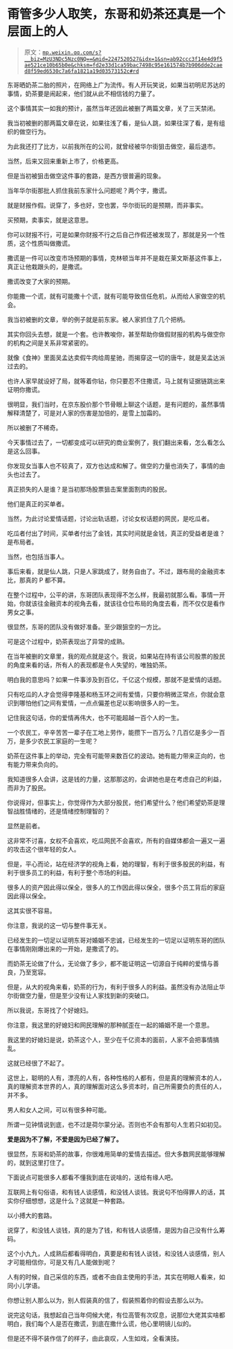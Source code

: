 # 甭管多少人取笑，东哥和奶茶还真是一个层面上的人

> 原文：[`mp.weixin.qq.com/s?__biz=MzU3NDc5Nzc0NQ==&mid=2247520527&idx=1&sn=ab92ccc3f14e4d9f5ae521ce10b65b0e&chksm=fd2e33d1ca59bac7498c95e161574b7b906dde2caed8f59ed6530c7a6fa1821a19d03573152c#rd`](http://mp.weixin.qq.com/s?__biz=MzU3NDc5Nzc0NQ==&mid=2247520527&idx=1&sn=ab92ccc3f14e4d9f5ae521ce10b65b0e&chksm=fd2e33d1ca59bac7498c95e161574b7b906dde2caed8f59ed6530c7a6fa1821a19d03573152c#rd)

东哥晒奶茶二胎的照片，在网络上广为流传。有人开玩笑说，如果当初明尼苏达的事情，奶茶要是闹起来，他们就从此不相信钱的力量了。

这个事情其实一如我的预计，虽然当年还因此被删了两篇文章，关了三天禁闭。

我当初被删的那两篇文章在说，如果往浅了看，是仙人跳，如果往深了看，是有组织的做空行为。

为此我还打了比方，以前我所在的公司，就曾经被华尔街狙击做空，最后退市。

当然，后来又回来重新上市了，价格更高。

但是当初被狙击做空这件事的套路，是西方很普遍的现象。

当年华尔街那批人抓住我前东家什么问题呢？两个字，撒谎。

就是财报作假。说穿了，多也好，空也罢，华尔街玩的是预期，而非事实。

买预期，卖事实，就是这意思。

你可以财报不行，可是如果你财报不行之后自己作假还被发现了，那就是另一个性质，这个性质叫做撒谎。

撒谎是一件可以改变市场预期的事情，克林顿当年并不是栽在莱文斯基这件事上，真正让他栽跟头的，是撒谎。

撒谎改变了大家的预期。

你能撒一个谎，就有可能撒十个谎，就有可能导致信任危机，从而给人家做空的机会。

我当初被删的文章，举的例子就是前东家。被人家抓住了几个把柄。

其实你回头去想，就是一个套。也许教唆你，甚至帮助你做假财报的机构与做空你的机构之间是关系非常紧密的。

就像《食神》里面吴孟达卖假牛肉给周星驰，而揭穿这一切的唐牛，就是吴孟达派过去的。

也许人家早就设好了局，就等着你钻，你只要忍不住撒谎，马上就有证据链跳出来证明你撒谎。

很明显，我们当时，在京东股价那个节骨眼上聊这个话题，是有问题的，虽然事情解释清楚了，可是对人家的伤害是加倍的，是雪上加霜的。

所以被删了不稀奇。

今天事情过去了，一切都变成可以研究的商业案例了，我们翻出来看，怎么看怎么是这么回事。

你发现女当事人也不较真了，双方也达成和解了。做空的力量也消失了，事情的由头也过去了。

真正损失的人是谁？是当初那场股票狙击案里面割肉的股民。

他们是真正的买单者。

当然，为此讨论爱情话题，讨论出轨话题，讨论女权话题的网民，是吃瓜者。

吃瓜者付出了时间，买单者付出了金钱，其实时间就是金钱，真正的受益者是谁？是布局者。

当然，也包括当事人。

事后来看，就是仙人跳，只是人家跳成了，财务自由了。不过，跟布局的金融资本比，那真的 P 都不算。

在整个过程中，公平的讲，东哥团队表现得不怎么样，我最初就那么看。事情一开始，你就该往金融资本的视角去看，就该往仓位布局的角度去看，而不仅仅是看作男女之事。

很显然，东哥的团队没有做好准备。至少跟狙空的一方比。

可是这个过程中，奶茶表现出了异常的成熟。

在当年被删的文章里，我的观点就是这个。我说，如果站在持有该公司股票的股民的角度来看的话，所有人的表现都是令人失望的，唯独奶茶。

明白我的意思吗？如果一件事涉及到百亿，千亿这个规模，那就不是爱情的话题。

只有吃瓜的人才会觉得李隆基和杨玉环之间有爱情，只要你稍微正常点，你就会意识到哪怕他们之间有爱情，一点点偏差也足以影响很多人的一生。

记住我这句话，你的爱情再伟大，也不可能超越一百个人的一生。

一个农民工，辛辛苦苦一辈子在工地上劳作，能攒下一百万么？几百亿是多少一百万，是多少农民工家庭的一生呢？

奶茶在这件事上的举动，完全有可能带来数百亿的波动。她有能力带来正向的，也有能力带来负向的。

我知道很多人会讲，这是钱的力量，这那那这的，会讲她也是在考虑自己的利益，而非为了股民。

你说得对，但事实上，你觉得作为大部分股民，他们希望什么？他们希望奶茶是理智战胜情绪的，还是情绪控制理智的？

显然是前者。

这非常不讨喜，女权不会喜欢，吃瓜网民不会喜欢，所有的自媒体都会一遍又一遍的攻击这个很年轻的女人。

但是，平心而论，站在经济学的视角上看，她的理智，有利于很多股民的利益，有利于很多员工的利益，有利于整个市场的利益。

很多人的资产因此得以保全，很多人的工作因此得以保全，很多个员工背后的家庭因此得以保全。

这其实很不容易。

你注意，我说的这一切与整件事无关。

已经发生的一切足以证明东哥对婚姻不忠诚，已经发生的一切足以证明东哥的团队在事情刚刚爆出来的一开始，是撒谎了的。

而奶茶无论做了什么，无论做了多少，都不能证明这一切源自于纯粹的爱情与善良，乃至宽容。

但是，从大的视角来看，奶茶的行为，有利于很多人的利益。虽然没有办法阻止华尔街做空力量，但是至少没有让人家找到新的突破口。

所以我说，东哥找了个好媳妇。

你注意，我这里的好媳妇和网民理解的那种腻歪在一起的婚姻不是一个意思。

我这里的好媳妇是说，奶茶这个人，至少在千亿资本的面前，人家不会把事情搞乱。

这就已经很了不起了。

这世上，聪明的人有，漂亮的人有，各种性格的人都有，但是真的理解资本的人，真的理解资本世界的人，真的理解面对这么多资本时，自己所需要负的责任的人，并不多。

男人和女人之间，可以有很多种可能。

所谓一见钟情说到底，也不过是荷尔蒙分泌。否则也不会有那句人生若只如初见。

**爱是因为不了解，不爱是因为已经了解了。**

很显然，东哥和奶茶的故事，你很难用简单的爱情去描述。但大多数网民能够理解的，就到这里打住了。

下面说点可能很多人都看不懂我到底在说啥的，送给有缘人吧。

互联网上有句俗语，和有钱人谈感情，和没钱人谈钱。我说句不怕得罪人的话，其实你仔细想想，这是什么？这就是一种套路。

以小搏大的套路。

说穿了，和没钱人谈钱，真的是为了钱，和有钱人谈感情，是因为自己没有什么筹码。

这个小九九，人成熟后都看得明白，真要是和有钱人谈钱，和没钱人谈感情，别人才可能相信你，可是又有几人能做到呢？

人有的时候，自己采信的东西，或者不由自主使用的手法，其实在明眼人看来，如同小儿学语。

你想让别人那么以为，别人假装真的信了，假装照着你的假设去那么以为。

说完这句话，我想起自己当年伺候大佬，有位高管有次叹息，说那位大佬其实啥都明白，我们每个人是否在撒谎，到底在撒什么谎，他心里明镜儿似的。

但是还不得不装作信了的样子，由此哀叹，人生如戏，全看演技。